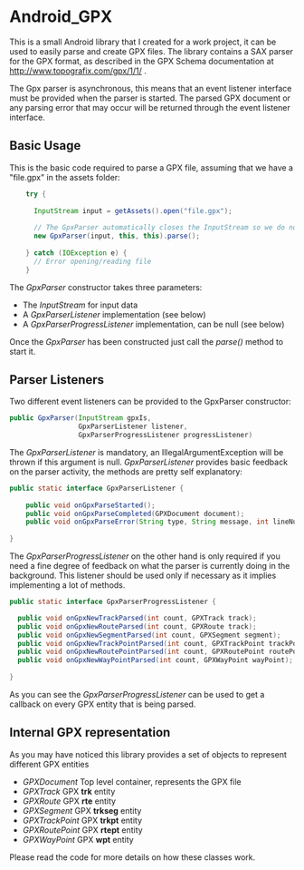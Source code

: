 Android_GPX
===========

This is a small Android library that I created for a work project, it can be used to easily parse and create GPX files.
The library contains a SAX parser for the GPX format, as described in the GPX Schema documentation at http://www.topografix.com/gpx/1/1/ .

The Gpx parser is asynchronous, this means that an event listener interface must be provided when the parser is started. The parsed GPX document or any parsing error that may occur will be returned through the event listener interface.

Basic Usage
-----------

This is the basic code required to parse a GPX file, assuming that we have a "file.gpx" in the assets folder:

```java
    try {
      
      InputStream input = getAssets().open("file.gpx");
      
      // The GpxParser automatically closes the InputStream so we do not have to bother about it
      new GpxParser(input, this, this).parse();
      
    } catch (IOException e) {
      // Error opening/reading file
    }
```

The *GpxParser* constructor takes three parameters:

  - The *InputStream* for input data
  - A *GpxParserListener* implementation (see below)
  - A *GpxParserProgressListener* implementation, can be null (see below)

Once the *GpxParser* has been constructed just call the *parse()* method to start it.

Parser Listeners
----------------

Two different event listeners can be provided to the GpxParser constructor:
```java
public GpxParser(InputStream gpxIs, 
                 GpxParserListener listener, 
                 GpxParserProgressListener progressListener)
```
The *GpxParserListener* is mandatory, an IllegalArgumentException will be thrown if this argument is null.
*GpxParserListener* provides basic feedback on the parser activity, the methods are pretty self explanatory:
```java
public static interface GpxParserListener {
		
	public void onGpxParseStarted();
	public void onGpxParseCompleted(GPXDocument document);
	public void onGpxParseError(String type, String message, int lineNumber, int columnNumber);
		
}
```
The *GpxParserProgressListener* on the other hand is only required if you need a fine degree of feedback on what the parser is currently doing in the background. This listener should be used only if necessary as it implies implementing a lot of methods.
```java
public static interface GpxParserProgressListener {

  public void onGpxNewTrackParsed(int count, GPXTrack track);
  public void onGpxNewRouteParsed(int count, GPXRoute track);
  public void onGpxNewSegmentParsed(int count, GPXSegment segment);
  public void onGpxNewTrackPointParsed(int count, GPXTrackPoint trackPoint);
  public void onGpxNewRoutePointParsed(int count, GPXRoutePoint routePoint);
  public void onGpxNewWayPointParsed(int count, GPXWayPoint wayPoint);
		
}
```
As you can see the *GpxParserProgressListener* can be used to get a callback on every GPX entity that is being parsed.

Internal GPX representation
---------------------------

As you may have noticed this library provides a set of objects to represent different GPX entities

- *GPXDocument* Top level container, represents the GPX file
- *GPXTrack* GPX **trk** entity
- *GPXRoute* GPX **rte** entity
- *GPXSegment* GPX **trkseg** entity
- *GPXTrackPoint* GPX **trkpt** entity
- *GPXRoutePoint* GPX **rtept** entity
- *GPXWayPoint* GPX **wpt** entity

Please read the code for more details on how these classes work.



 
